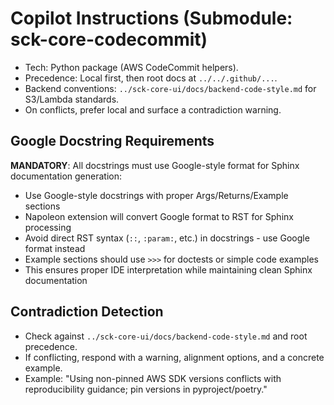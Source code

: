 # Copilot Instructions (Submodule: sck-core-codecommit)

- Tech: Python package (AWS CodeCommit helpers).
- Precedence: Local first, then root docs at `../../.github/...`.
- Backend conventions: `../sck-core-ui/docs/backend-code-style.md` for S3/Lambda standards.
- On conflicts, prefer local and surface a contradiction warning.

## Google Docstring Requirements
**MANDATORY**: All docstrings must use Google-style format for Sphinx documentation generation:
- Use Google-style docstrings with proper Args/Returns/Example sections
- Napoleon extension will convert Google format to RST for Sphinx processing
- Avoid direct RST syntax (`::`, `:param:`, etc.) in docstrings - use Google format instead
- Example sections should use `>>>` for doctests or simple code examples
- This ensures proper IDE interpretation while maintaining clean Sphinx documentation

## Contradiction Detection
- Check against `../sck-core-ui/docs/backend-code-style.md` and root precedence.
- If conflicting, respond with a warning, alignment options, and a concrete example.
- Example: "Using non-pinned AWS SDK versions conflicts with reproducibility guidance; pin versions in pyproject/poetry."
